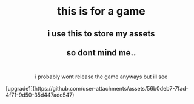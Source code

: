 <h1 align="center"> this is for a game </h1>
<h2 align="center"> i use this to store my assets <br><br> so dont mind me.. </br></br> </h2>

<p align="center"> i probably wont release the game anyways but ill see </p>
[upgrade1](https://github.com/user-attachments/assets/56b0deb7-7fad-4f71-9d50-35d447adc547)
